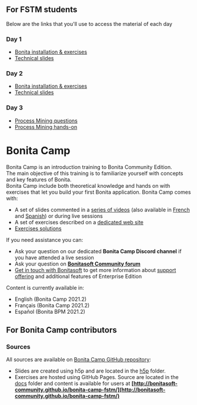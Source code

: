 ## For FSTM students
Below are the links that you'll use to access the material of each day
### Day 1
- [Bonita installation & exercises](https://bonitasoft-community.github.io/bonita-camp-fstm/fr/)
- [Technical slides](https://raw.githack.com/Bonitasoft-Community/bonita-camp-fstm/master/h5p/BonitaUniversityCamp-FR.html)

### Day 2
- [Bonita installation & exercises](https://bonitasoft-community.github.io/bonita-camp-fstm/fr/)
- [Technical slides](https://raw.githack.com/Bonitasoft-Community/bonita-camp-fstm/master/h5p/BonitaUniversityCamp-FR.html)

### Day 3
- [Process Mining questions](https://raw.githack.com/Bonitasoft-Community/bonita-camp-fstm/master/h5p/BonitaUniversityCamp-FR-ProcessMining-Questions.html)
- [Process Mining hands-on](https://bonitasoft-community.github.io/bonita-camp/fr/10-process-mining.html)

# Bonita Camp

Bonita Camp is an introduction training to Bonita Community Edition.  
The main objective of this training is to familiarize yourself with concepts and key features of Bonita.  
Bonita Camp include both theoretical knowledge and hands on with exercises that let you build your first Bonita application.
Bonita Camp comes with:

- A set of slides commented in a [series of videos](https://www.youtube.com/playlist?list=PLvvoQatxaHOMHRiP7hFayNXTJNdxIEiYp) (also available in [French](https://www.youtube.com/playlist?list=PLvvoQatxaHOPSATzZe-zPh-LrSNGfpQEf) and [Spanish](https://www.youtube.com/playlist?list=PLvvoQatxaHOOgWEMHZjk5rjc9qsCnh7bi)) or during live sessions
- A set of exercises described on a [dedicated web site](http://bonitasoft-community.github.io/bonita-camp-fstm/)
- [Exercises solutions](https://github.com/Bonitasoft-Community/bonita-camp-fstm/releases/latest)

If you need assistance you can:

- Ask your question on our dedicated **Bonita Camp Discord channel** if you have attended a live session
- Ask your question on **[Bonitasoft Community forum](https://community.bonitasoft.com/questions-and-answers)**
- [Get in touch with Bonitasoft](https://www.bonitasoft.com/contact-us) to get more information about [support offering](https://www.bonitasoft.com/support) and additional features of Enterprise Edition

Content is currently available in:
- English (Bonita Camp 2021.2)
- Français (Bonita Camp 2021.2)
- Español (Bonita BPM 2021.2)

## For Bonita Camp contributors

### Sources

All sources are available on [Bonita Camp GitHub repository](https://github.com/Bonitasoft-Community/bonita-camp-fstm/):

- Slides are created using h5p and are located in the [h5p](https://github.com/Bonitasoft-Community/bonita-camp-fstm/tree/master/h5p) folder.
- Exercises are hosted using GitHub Pages. Source are located in the [docs](https://github.com/Bonitasoft-Community/bonita-camp-fstm/tree/master/docs) folder and content is available for users at **[http://bonitasoft-community.github.io/bonita-camp-fstm/](http://bonitasoft-community.github.io/bonita-camp-fstm/)**

